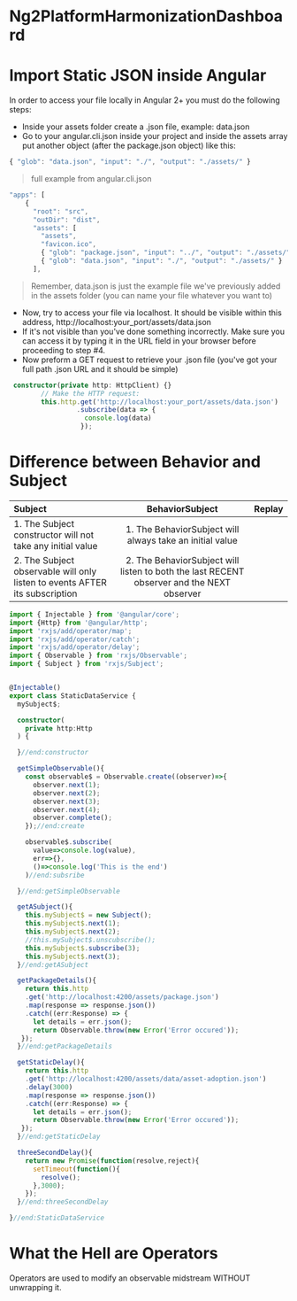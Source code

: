 # Ng2PlatformHarmonizationDashboard

# Import Static JSON inside Angular

In order to access your file locally in Angular 2+ you must do the following steps:
- Inside your assets folder create a .json file, example: data.json
- Go to your angular.cli.json inside your project and inside the assets array put another object (after the package.json object) like this:
```js
{ "glob": "data.json", "input": "./", "output": "./assets/" }
```
> full example from angular.cli.json
```js
"apps": [
    {
      "root": "src",
      "outDir": "dist",
      "assets": [
        "assets",
        "favicon.ico",
        { "glob": "package.json", "input": "../", "output": "./assets/" },
        { "glob": "data.json", "input": "./", "output": "./assets/" }
      ],
```
> Remember, data.json is just the example file we've previously added in the assets folder (you can name your file whatever you want to)
- Now, try to access your file via localhost. It should be visible within this address, http://localhost:your_port/assets/data.json
- If it's not visible than you've done something incorrectly. Make sure you can access it by typing it in the URL field in your browser before proceeding to step #4.
- Now preform a GET request to retrieve your .json file (you've got your full path .json URL and it should be simple)
```ts
 constructor(private http: HttpClient) {}
        // Make the HTTP request:
        this.http.get('http://localhost:your_port/assets/data.json')
                 .subscribe(data => {
                   console.log(data)
                  });
```

# Difference between Behavior and Subject

| Subject | BehaviorSubject | Replay |
|:--------|:---------------:|-------:|
|1. The Subject constructor will not take any initial value | 1. The BehaviorSubject will always take an initial value |
|2. The Subject observable will only listen to events AFTER its subscription | 2. The BehaviorSubject will listen to both the last RECENT observer and the NEXT observer |


```ts
import { Injectable } from '@angular/core';
import {Http} from '@angular/http';
import 'rxjs/add/operator/map';
import 'rxjs/add/operator/catch';
import 'rxjs/add/operator/delay';
import { Observable } from 'rxjs/Observable';
import { Subject } from 'rxjs/Subject';


@Injectable()
export class StaticDataService {
  mySubject$;

  constructor(
    private http:Http
  ) {

  }//end:constructor

  getSimpleObservable(){
    const observable$ = Observable.create((observer)=>{
      observer.next(1);
      observer.next(2);
      observer.next(3);
      observer.next(4);
      observer.complete();
    });//end:create

    observable$.subscribe(
      value=>console.log(value),
      err=>{},
      ()=>console.log('This is the end')
    )//end:subsribe

  }//end:getSimpleObservable

  getASubject(){
    this.mySubject$ = new Subject();
    this.mySubject$.next(1);
    this.mySubject$.next(2);
    //this.mySubject$.unscubscribe();
    this.mySubject$.subscribe(3);
    this.mySubject$.next(3);
  }//end:getASubject

  getPackageDetails(){
    return this.http
    .get('http://localhost:4200/assets/package.json')    
    .map(response => response.json())
    .catch((err:Response) => {
      let details = err.json();
      return Observable.throw(new Error('Error occured'));
   });
  }//end:getPackageDetails

  getStaticDelay(){
    return this.http
    .get('http://localhost:4200/assets/data/asset-adoption.json')
    .delay(3000)
    .map(response => response.json())
    .catch((err:Response) => {
      let details = err.json();
      return Observable.throw(new Error('Error occured'));
   });
  }//end:getStaticDelay

  threeSecondDelay(){
    return new Promise(function(resolve,reject){
      setTimeout(function(){
        resolve();
      },3000);
    });
  }//end:threeSecondDelay

}//end:StaticDataService

```

# What the Hell are Operators

Operators are used to modify an observable midstream WITHOUT unwrapping it. 